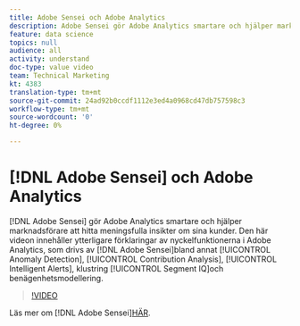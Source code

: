 ```yaml
---
title: Adobe Sensei och Adobe Analytics
description: Adobe Sensei gör Adobe Analytics smartare och hjälper marknadsförare att hitta meningsfulla insikter om sina kunder. I den här videon finns ytterligare förklaringar av de viktigaste funktionerna i Adobe Analytics som drivs av Adobe Sensei, inklusive avvikelseidentifiering, bidragsanalys, intelligenta aviseringar, klustring, segmentanalys och benägenhetsmodellering.
feature: data science
topics: null
audience: all
activity: understand
doc-type: value video
team: Technical Marketing
kt: 4383
translation-type: tm+mt
source-git-commit: 24ad92b0ccdf1112e3ed4a0968cd47db757598c3
workflow-type: tm+mt
source-wordcount: '0'
ht-degree: 0%

---
```



# [!DNL Adobe Sensei] och Adobe Analytics

[!DNL Adobe Sensei] gör Adobe Analytics smartare och hjälper marknadsförare att hitta meningsfulla insikter om sina kunder. Den här videon innehåller ytterligare förklaringar av nyckelfunktionerna i Adobe Analytics, som drivs av [!DNL Adobe Sensei]bland annat [!UICONTROL Anomaly Detection], [!UICONTROL Contribution Analysis], [!UICONTROL Intelligent Alerts], klustring [!UICONTROL Segment IQ]och benägenhetsmodellering.

>[!VIDEO](https://video.tv.adobe.com/v/31500/?quality=12)

Läs mer om [!DNL Adobe Sensei][HÄR](https://www.adobe.com/sensei.html).
